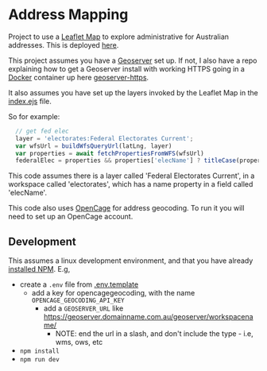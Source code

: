 # Address Mapping

Project to use a [Leaflet Map](https://leafletjs.com/) to explore administrative for Australian addresses. This is deployed [here](https://address-mapping.jakeclarke.au/).

This project assumes you have a [Geoserver](https://geoserver.org/) set up. If not, I also have a repo explaining how to get a Geoserver install with working HTTPS going in a [Docker](https://www.docker.com/) container up here [geoserver-https](https://github.com/jaketclarke/geoserver-https/).

It also assumes you have set up the layers invoked by the Leaflet Map in the [index.ejs](https://github.com/jaketclarke/address-mapping/blob/main/views/index.ejs) file.

So for example:

```js
  // get fed elec
  layer = 'electorates:Federal Electorates Current';
  var wfsUrl = buildWfsQueryUrl(latLng, layer)
  var properties = await fetchPropertiesFromWFS(wfsUrl)
  federalElec = properties && properties['elecName'] ? titleCase(properties['elecName']) : 'Not Found';

```

This code assumes there is a layer called 'Federal Electorates Current', in a workspace called 'electorates', which has a name property in a field called 'elecName'.

This code also uses [OpenCage](https://opencagedata.com/) for address geocoding. To run it you will need to set up an OpenCage account.

## Development

This assumes a linux development environment, and that you have already [installed NPM](https://www.digitalocean.com/community/tutorials/how-to-install-node-js-on-ubuntu-22-04). E.g,

* create a `.env` file from [.env.template](https://github.com/jaketclarke/address-mapping/blob/main/.env.template)
  * add a key for opencagegeocoding, with the name `OPENCAGE_GEOCODING_API_KEY`
    * add a `GEOSERVER_URL` like <https://geoserver.domainname.com.au/geoserver/workspacename/>
      * NOTE: end the url in a slash, and don't include the type - i.e, wms, ows, etc
* `npm install`
* `npm run dev`
